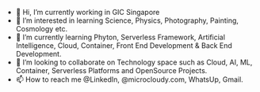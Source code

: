 - 👋 Hi, I’m currently working in GIC Singapore
- 👀 I’m interested in learning Science, Physics, Photography, Painting, Cosmology etc. 
- 🌱 I’m currently learning Phyton, Serverless Framework, Artificial Intelligence, Cloud, Container, Front End Development & Back End Development.
- 💞️ I’m looking to collaborate on Technology space such as Cloud, AI, ML, Container, Serverless Platforms and OpenSource Projects.
- 📫 How to reach me @LinkedIn, @microcloudy.com, WhatsUp, Gmail.

<!---
deenamanick/deenamanick is a ✨ special ✨ repository because its `README.md` (this file) appears on your GitHub profile.
You can click the Preview link to take a look at your changes.
--->

